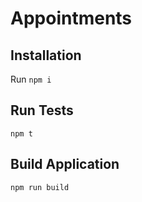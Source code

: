 # Appointments

## Installation

Run `npm i`

## Run Tests

`npm t`

## Build Application

`npm run build`
